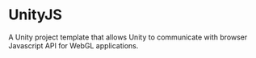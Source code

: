 # UnityJS
A Unity project template that allows Unity to communicate with browser Javascript API for WebGL applications.
